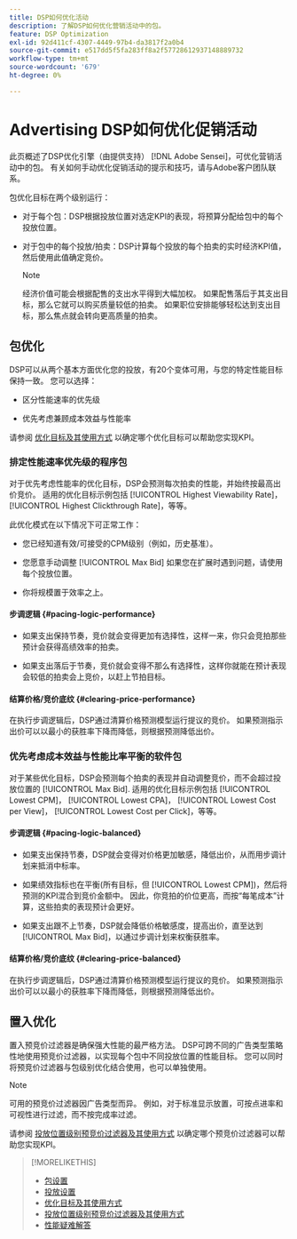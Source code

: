 ```yaml
---
title: DSP如何优化活动
description: 了解DSP如何优化营销活动中的包。
feature: DSP Optimization
exl-id: 92d411cf-4307-4449-97b4-da3817f2a0b4
source-git-commit: e517dd5f5fa283ff8a2f57728612937148889732
workflow-type: tm+mt
source-wordcount: '679'
ht-degree: 0%

---
```


# Advertising DSP如何优化促销活动

此页概述了DSP优化引擎（由提供支持） [!DNL Adobe Sensei]，可优化营销活动中的包。 有关如何手动优化促销活动的提示和技巧，请与Adobe客户团队联系。 <!-- add link to trading playbook if we add it to help -->

包优化目标在两个级别运行：

* 对于每个包：DSP根据投放位置对选定KPI的表现，将预算分配给包中的每个投放位置。

* 对于包中的每个投放/拍卖：DSP计算每个投放的每个拍卖的实时经济KPI值，然后使用此值确定竞价。

  >[!NOTE]
  >
  >经济价值可能会根据配售的支出水平得到大幅加权。 如果配售落后于其支出目标，那么它就可以购买质量较低的拍卖。 如果职位安排能够轻松达到支出目标，那么焦点就会转向更高质量的拍卖。

## 包优化

DSP可以从两个基本方面优化您的投放，有20个变体可用，与您的特定性能目标保持一致。 您可以选择：

* 区分性能速率的优先级

* 优先考虑兼顾成本效益与性能率

请参阅 [优化目标及其使用方式](optimization-goals.md) 以确定哪个优化目标可以帮助您实现KPI。

### 排定性能速率优先级的程序包

对于优先考虑性能率的优化目标，DSP会预测每次拍卖的性能，并始终按最高出价竞价。 适用的优化目标示例包括 [!UICONTROL Highest Viewability Rate]， [!UICONTROL Highest Clickthrough Rate]，等等。

此优化模式在以下情况下可正常工作：

* 您已经知道有效/可接受的CPM级别（例如，历史基准）。

* 您愿意手动调整 [!UICONTROL Max Bid] 如果您在扩展时遇到问题，请使用每个投放位置。

* 你将规模置于效率之上。

#### 步调逻辑 {#pacing-logic-performance}

* 如果支出保持节奏，竞价就会变得更加有选择性，这样一来，你只会竞拍那些预计会获得高绩效率的拍卖。

* 如果支出落后于节奏，竞价就会变得不那么有选择性，这样你就能在预计表现会较低的拍卖会上竞价，以赶上节拍目标。

#### 结算价格/竞价底纹 {#clearing-price-performance}

在执行步调逻辑后，DSP通过清算价格预测模型运行提议的竞价。 如果预测指示出价可以以最小的获胜率下降而降低，则根据预测降低出价。

### 优先考虑成本效益与性能比率平衡的软件包

对于某些优化目标，DSP会预测每个拍卖的表现并自动调整竞价，而不会超过投放位置的 [!UICONTROL Max Bid]. 适用的优化目标示例包括 [!UICONTROL Lowest CPM]， [!UICONTROL Lowest CPA]， [!UICONTROL Lowest Cost per View]， [!UICONTROL Lowest Cost per Click]，等等。

#### 步调逻辑 {#pacing-logic-balanced}

* 如果支出保持节奏，DSP就会变得对价格更加敏感，降低出价，从而用步调计划来抵消中标率。

* 如果绩效指标也在平衡(所有目标，但 [!UICONTROL Lowest CPM])，然后将预测的KPI混合到竞价金额中。 因此，你竞拍的价位更高，而按“每笔成本”计算，这些拍卖的表现预计会更好。

* 如果支出跟不上节奏，DSP就会降低价格敏感度，提高出价，直至达到 [!UICONTROL Max Bid]，以通过步调计划来权衡获胜率。

#### 结算价格/竞价底纹 {#clearing-price-balanced}

在执行步调逻辑后，DSP通过清算价格预测模型运行提议的竞价。 如果预测指示出价可以以最小的获胜率下降而降低，则根据预测降低出价。

## 置入优化

置入预竞价过滤器是确保强大性能的最严格方法。 DSP可跨不同的广告类型策略性地使用预竞价过滤器，以实现每个包中不同投放位置的性能目标。 您可以同时将预竞价过滤器与包级别优化结合使用，也可以单独使用。

>[!NOTE]
>
>可用的预竞价过滤器因广告类型而异。 例如，对于标准显示放置，可按点进率和可视性进行过滤，而不按完成率过滤。

请参阅 [投放位置级别预竞价过滤器及其使用方式](optimization-pre-bid-filters.md) 以确定哪个预竞价过滤器可以帮助您实现KPI。

>[!MORELIKETHIS]
>
>* [包设置](/help/dsp/campaign-management/packages/package-settings.md)
>* [投放设置](/help/dsp/campaign-management/placements/placement-settings.md)
>* [优化目标及其使用方式](optimization-goals.md)
>* [投放位置级别预竞价过滤器及其使用方式](optimization-pre-bid-filters.md)
>* [性能疑难解答](/help/dsp/optimization/troubleshooting-performance.md)
